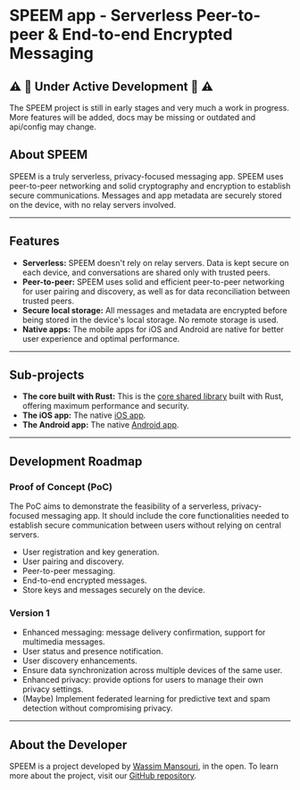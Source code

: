 # SPEEM app - Serverless Peer-to-peer & End-to-end Encrypted Messaging 

## :warning: :construction: Under Active Development :construction: :warning:

The SPEEM project is still in early stages and very much a work in progress. More features will be added,
docs may be missing or outdated and api/config may change.

## About SPEEM

SPEEM is a truly serverless, privacy-focused messaging app. SPEEM uses peer-to-peer networking and solid cryptography and encryption to establish secure communications. Messages and app metadata are securely stored on the device, with no relay servers involved.

---

## Features

- **Serverless:** SPEEM doesn't rely on relay servers. Data is kept secure on each device, and conversations are shared only with trusted peers.
- **Peer-to-peer:** SPEEM uses solid and efficient peer-to-peer networking for user pairing and discovery, as well as for data reconciliation between trusted peers.
- **Secure local storage:** All messages and metadata are encrypted before being stored in the device's local storage. No remote storage is used.
- **Native apps:** The mobile apps for iOS and Android are native for better user experience and optimal performance.

---

## Sub-projects

- **The core built with Rust:** This is the [core shared library](https://github.com/speemapp/core) built with Rust, offering maximum performance and security.
- **The iOS app:** The native [iOS app](https://github.com/speemapp/ios-app).
- **The Android app:** The native [Android app](https://github.com/speemapp/android-app).

---

## Development Roadmap

### Proof of Concept (PoC)

The PoC aims to demonstrate the feasibility of a serverless, privacy-focused messaging app. It should include the core functionalities needed to establish secure communication between users without relying on central servers.

- User registration and key generation.
- User pairing and discovery.
- Peer-to-peer messaging.
- End-to-end encrypted messages.
- Store keys and messages securely on the device.

### Version 1

- Enhanced messaging: message delivery confirmation, support for multimedia messages.
- User status and presence notification.
- User discovery enhancements.
- Ensure data synchronization across multiple devices of the same user.
- Enhanced privacy: provide options for users to manage their own privacy settings.
- (Maybe) Implement federated learning for predictive text and spam detection without compromising privacy.

---

## About the Developer

SPEEM is a project developed by [Wassim Mansouri](https://wassimans.com), in the open. To learn more about the project, visit our [GitHub repository](https://github.com/speemapp).


